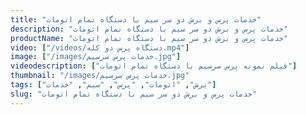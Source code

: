 ```yaml
---
title: "خدمات پرس و برش دو سر سیم با دستگاه تمام اتومات"
description: "خدمات پرس و برش دو سر سیم با دستگاه تمام اتومات"
productName: "خدمات پرس و برش دو سر سیم با دستگاه تمام اتومات"
video: ["/videos/دستگاه پرس دو کله.mp4"]
image: ["/images/خدمات پرس سرسیم.jpg"]
videodescription: ["فیلم نمونه پرس سرسیم با دستگاه تمام اتومات"]
thumbnail: "/images/خدمات پرس سرسیم.jpg"
tags: ["برش", "اتومات", "پرس", "سیم", "خدمات"]
slug: "خدمات پرس و برش دو سر سیم با دستگاه تمام اتومات"
---
```

